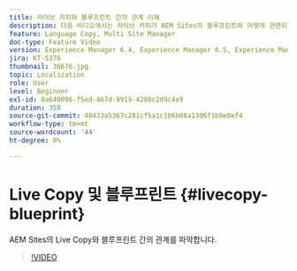 ```yaml
---
title: 라이브 카피와 블루프린트 간의 관계 이해
description: 다음 비디오에서는 라이브 카피가 AEM Sites의 블루프린트와 어떻게 관련되어 있는지 설명합니다.
feature: Language Copy, Multi Site Manager
doc-type: Feature Video
version: Experience Manager 6.4, Experience Manager 6.5, Experience Manager as a Cloud Service
jira: KT-5376
thumbnail: 36676.jpg
topic: Localization
role: User
level: Beginner
exl-id: 0a640096-f5ed-467d-9919-4280c2d9c4e9
duration: 359
source-git-commit: 48433a5367c281cf5a1c106b08a1306f1b0e8ef4
workflow-type: tm+mt
source-wordcount: '44'
ht-degree: 0%

---
```


# Live Copy 및 블루프린트 {#livecopy-blueprint}

AEM Sites의 Live Copy와 블루프린트 간의 관계를 파악합니다.

>[!VIDEO](https://video.tv.adobe.com/v/41577?quality=12&learn=on&captions=kor)
